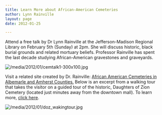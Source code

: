 ```yaml
---
title: Learn More about African-American Cemeteries
author: Lynn Rainville
layout: page
date: 2012-01-25

---
```

Attend a free talk by Dr Lynn Rainville at the Jefferson-Madison Regional Library on February 5th (Sunday) at 2pm. She will discuss historic, black burial grounds and related mortuary beliefs. Professor Rainville has spent the last decade studying African-American gravestones and graveyards.

![/media/2012/01/cemtalk1-300x100.jpg](/media/2012/01/cemtalk1-300x100.jpg)


Visit a related site created by Dr. Rainville: [African American Cemeteries in Albemarle and Amherst Counties.][2] Below is an excerpt from a walking tour that takes the visitor on a guided tour of the historic, Daughters of Zion Cemetery (located just minutes away from the downtown mall). To learn more, [click here][3].
  

![/media/2012/01/doz_wakingtour.jpg](/media/2012/01/doz_wakingtour.jpg)

 [1]: /media/2012/01/cemtalk1.jpg
 [2]: http://http://www2.vcdh.virginia.edu/cem/
 [3]: http://http://www2.vcdh.virginia.edu/cem/CemSearch_Walking.shtml
 [4]: /media/2012/01/doz_wakingtour.jpg
